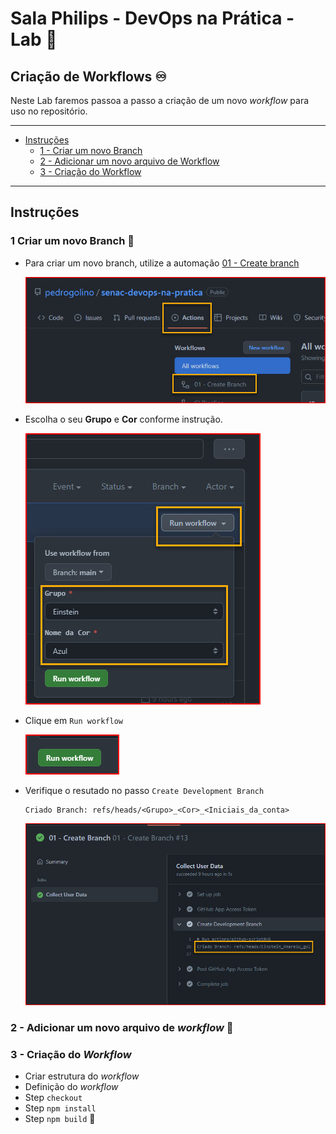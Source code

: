# Sala Philips - DevOps na Prática - Lab 🧪

## Criação de Workflows ♾️
Neste Lab faremos passoa a passo a criação de um novo _workflow_ para uso no repositório.

---

 - [Instruções](#instruções)
   - [1 - Criar um novo Branch](#1-criar-um-novo-branch-🧬)
   - [2 - Adicionar um novo arquivo de Workflow](#2---adicionar-um-novo-arquivo-de-workflow-)
   - [3 - Criação do Workflow](#3---criação-do-workflow)

---
## Instruções
### 1 Criar um novo Branch 🧬

- Para criar um novo branch, utilize a automação [01 - Create branch](https://github.com/pedrogolino/senac-devops-na-pratica/actions/workflows/01_create_branch.yml)

    ![Actions - 01 Create Branch](docs/images/actions_create-branch.jpg)

- Escolha o seu __Grupo__ e __Cor__ conforme instrução.

    ![Actions - 01 Create branch - Parameters](docs/images/actions_parameters.jpg)

- Clique em `Run workflow`

    ![Actions - 01 Create Branch - Run](docs/images/actions_run-workflow.jpg)

- Verifique o resutado no passo `Create Development Branch`
    ```
    Criado Branch: refs/heads/<Grupo>_<Cor>_<Iniciais_da_conta>
    ```
    ![Actions - 01 Create Branch - Created](docs/images/action_branch-created.jpg)

### 2 - Adicionar um novo arquivo de _workflow_ 📝

### 3 - Criação do _Workflow_
- Criar estrutura do _workflow_
- Definição do _workflow_
- Step `checkout`
- Step `npm install`
- Step `npm build` 🔨